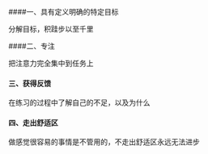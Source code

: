 ####一、具有定义明确的特定目标

分解目标，积跬步以至千里

####二、专注

把注意力完全集中到任务上

#### 三、获得反馈

在练习的过程中了解自己的不足，以及为什么

#### 四、走出舒适区

做感觉很容易的事情是不管用的，不走出舒适区永远无法进步
